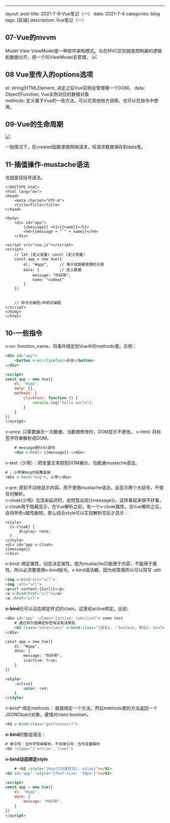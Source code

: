 ---
layout: post
title: 2021-7-8-Vue笔记（一）
date: 2021-7-4
categories: blog
tags: [前端]
description: Vue笔记（一）


## 07-Vue的mvvm
Model View ViewModel是一种软件架构模式。与在MVC区别就是控制器的逻辑和数据分开，用一个叫ViewModel去管理。
![](../images/20210708-1.png)


## 08 Vue里传入的options选项  

el: string|HTMLElement, 决定之后Vue实例会管理哪一个DOM。
data: Object|Function, Vue实例对应的数据对象  
methods: 定义属于Vue的一些方法，可以在其他地方调用，也可以在指令中使用。  

## 09-Vue的生命周期  

![](../images/20210708-2.png)

一般情况下，在created函数里做网络请求，将请求数据保存到data里。

## 11-插值操作-mustache语法
也就是双括号语法。
```
<!DOCTYPE html>
<html lang="en">
<head>
    <meta charset="UTF-8">
    <title>Title</title>
</head>

<body>
    <div id="app"> 
        {{message}} <h1>{{name}}</h1>
        <h4>{{message + " " + name}}</h4>
    </div>
    
<script src="vue.js"></script>
<script>
    // let (定义变量) const (定义常量)
    const app = new Vue({
        el: "#app",     // 用于挂载要管理的元素
        data: {         // 定义数据
            message: "你好呀",
            name: "codewt"
        }
    })


    // 命令式编程/声明式编程
</script>
</body>
</html>
```

## 10-一些指令
v-on: function_name，将事件绑定到Vue中的methods里。示例：  
```html
<div id="app">
    <button v-on:clickfunc>点击</button>
</div>

<script>
const app = new Vue({
    el: "#app",
    data: {},
    methods: {
        clickfunc: function () {
            console.log("hello world");
        }
    }
})
</script>
```
v-once: 只需要展示一次数据，当数据修改时，DOM显示不更改。
v-html: 将标签字符串解析成DOM。
```html
    # message是html语句
    <div v-html> {{message}} </div>
```
v-text（少用）: 把变量文本放到DOM展示，功能通mustache语法。
```html
# ，小李被msg内容覆盖掉
<div v-text="msg">, 小李</div>
```
v-pre: 原封不动地显示内容，而不使用mustache语法，会显示两个大括号，不做任何解析。  
v-cloak(少用): 当渲染延迟时，会短暂出现{{message}}，这样看起来很不好看，v-cloak用于隐蔽显示，在Vue解析之前，有一个v-cloak属性，当Vue解析之后，会将所有v属性删除。那么结合style可以实现解析完后才显示：  
```
<style>
  [v-cloak] {
      display: none;
  }
</style>
<div id="app v-cloak>
{{message}}
</div>
```
v-bind: 绑定属性，动态决定属性。因为mustache只能用于内容，不能用于属性，所以必须要使用v-bind指令。v-bind语法糖，因为经常用所以可以简写 :attr  
```html
<img v-bind:src="url">
<img :src="url">
<p>url content:{{url}}</p>
<a v-bind:href="url"></a>
<a :href="url">
```  

**v-bind**也可以动态绑定样式的class，这里给active绑定。比如:  
```html
<div id="app" :class="{active: isActive}"> some text 
    # 通过布尔值确定标签有没有该类名
    <h2 class="otherclass" v-bind:class="{类名1: ：boolean, 类名2: boolean}" ></h2>
</div>

const app = new Vue({
    el: "#app",
    data: {
        message: "你好啊",
        isactive: true;
    }
})

<style>
    .active{
        color: red;
    }
</style>

```
*v-bind** 绑定methods：
直接绑定一个方法，然后methods里的方法返回一个JSONObject对象，键值对class:boolean。  
```html
<h2 v-bind:class="getClasses()">
```
**v-bind**的数组语法：
```html
# 单引号：当作字符串解析，不加单引号：当作变量解析
<h2 :class="['active', line]">
```

**v-bind动态绑定style**  
```html
    # <h2 :style="{key(CSS属性名): value}"></h2>
<h2 id="app" :style="{font-size: '50px'}"></h2>

<script>
const app = new Vue({
    el: "#app",
    data: {
        message: "你好啊",
    }
})
</script>
```







